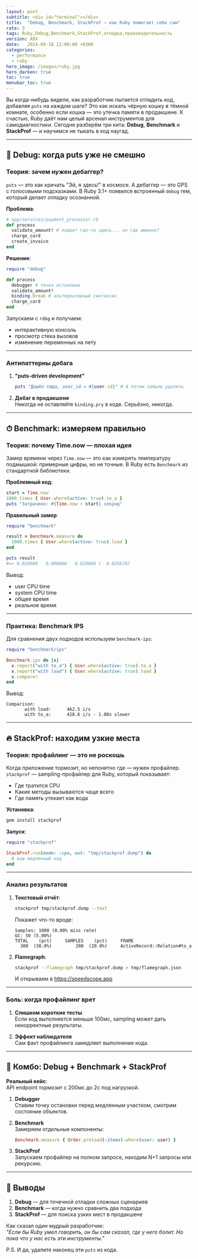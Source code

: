 ```yaml
---
layout: post
subtitle: <div id="terminal"></div>
title:  "Debug, Benchmark, StackProf — как Ruby помогает себе сам"
rate: 3
tags: Ruby,Debug,Benchmark,StackProf,отладка,производительность
version: A9X
date:   2024-09-18 12:00:00 +0300
categories:
  - performance
  - ruby
hero_image: /images/ruby.jpg
hero_darken: true
toc: true
menubar_toc: true
---
```


Вы когда-нибудь видели, как разработчик пытается отладить код, добавляя `puts` на каждом шаге? Это как искать чёрную кошку в тёмной комнате, особенно если кошка — это утечка памяти в продакшене. К счастью, Ruby даёт нам целый арсенал инструментов для самодиагностики. Сегодня разберём три кита: **Debug**, **Benchmark** и **StackProf** — и научимся не тыкать в код наугад.

---

## 🐞 Debug: когда puts уже не смешно

### Теория: зачем нужен дебаггер?

`puts` — это как кричать "Эй, я здесь!" в космосе. А дебаггер — это GPS с голосовыми подсказками. В Ruby 3.1+ появился встроенный `debug` гем, который делает отладку осознанной.

**Проблема**:  
```ruby
# app/services/payment_processor.rb
def process
  validate_amount! # падает где-то здесь... но где именно?
  charge_card
  create_invoice
end
```

**Решение**:  
```ruby
require "debug"

def process
  debugger # точка остановки
  validate_amount!
  binding.break # альтернативный синтаксис
  charge_card
end
```

Запускаем с `rdbg` и получаем:
- интерактивную консоль
- просмотр стека вызовов
- изменение переменных на лету

---

### Антипаттерны дебага

1. **"puts-driven development"**  
   ```ruby
   puts "Дошёл сюда, user_id = #{user.id}" # А потом забыли удалить
   ```
2. **Дебаг в продакшене**  
   Никогда не оставляйте `binding.pry` в коде. Серьёзно, никогда.

---

## ⏱ Benchmark: измеряем правильно

### Теория: почему Time.now — плохая идея

Замер времени через `Time.now` — это как измерять температуру подмышкой: примерные цифры, но не точные. В Ruby есть `Benchmark` из стандартной библиотеки.

**Проблемный код**:  
```ruby
start = Time.now
1000.times { User.where(active: true).to_a }
puts "Затрачено: #{Time.now - start} секунд"
```

**Правильный замер**:  
```ruby
require "benchmark"

result = Benchmark.measure do
  1000.times { User.where(active: true).load }
end

puts result
#=> 0.020000   0.000000   0.020000 (  0.025678)
```
Вывод:  
- user CPU time  
- system CPU time  
- общее время  
- реальное время

---

### Практика: Benchmark IPS

Для сравнения двух подходов используем `benchmark-ips`:

```ruby
require "benchmark/ips"

Benchmark.ips do |x|
  x.report("with to_a") { User.where(active: true).to_a }
  x.report("with load") { User.where(active: true).load }
  x.compare!
end
```

Вывод:
```
Comparison:
       with load:      462.5 i/s
       with to_a:      428.6 i/s - 1.08x slower
```

---

## 🔥 StackProf: находим узкие места

### Теория: профайлинг — это не роскошь

Когда приложение тормозит, но непонятно где — нужен профайлер. `stackprof` — sampling-профайлер для Ruby, который показывает:

- Где тратится CPU
- Какие методы вызываются чаще всего
- Где память утекает как вода

**Установка**:  
```bash
gem install stackprof
```

**Запуск**:  
```ruby
require "stackprof"

StackProf.run(mode: :cpu, out: "tmp/stackprof.dump") do
  # ваш медленный код
end
```

---

### Анализ результатов

1. **Текстовый отчёт**:  
   ```bash
   stackprof tmp/stackprof.dump --text
   ```
   Покажет что-то вроде:
   ```
   Samples: 1000 (0.00% miss rate)
   GC: 50 (5.00%)
   TOTAL    (pct)     SAMPLES    (pct)     FRAME
     300  (30.0%)         200  (20.0%)     ActiveRecord::Relation#to_a
   ```

2. **Flamegraph**:  
   ```bash
   stackprof --flamegraph tmp/stackprof.dump > tmp/flamegraph.json
   ```
   И открываем в https://speedscope.app

---

### Боль: когда профайлинг врет

1. **Слишком короткие тесты**  
   Если код выполняется меньше 100мс, sampling может дать некорректные результаты.

2. **Эффект наблюдателя**  
   Сам факт профайлинга замедляет выполнение кода.

---

## 🧪 Комбо: Debug + Benchmark + StackProf

**Реальный кейс**:  
API endpoint тормозит с 200мс до 2с под нагрузкой.

1. **Debugger**  
   Ставим точку остановки перед медленным участком, смотрим состояние объектов.

2. **Benchmark**  
   Замеряем отдельные компоненты:
   ```ruby
   Benchmark.measure { Order.preload(:items).where(user: user) }
   ```

3. **StackProf**  
   Запускаем профайлер на полном запросе, находим N+1 запросы или рекурсию.

---

## 🎁 Выводы

1. **Debug** — для точечной отладки сложных сценариев  
2. **Benchmark** — когда нужно сравнить два подхода  
3. **StackProf** — для поиска узких мест в продакшене  

Как сказал один мудрый разработчик:  
*"Если бы Ruby умел говорить, он бы сам сказал, где у него болит. Но пока что у нас есть эти инструменты."*

P.S. И да, удалите наконец эти `puts` из кода.
